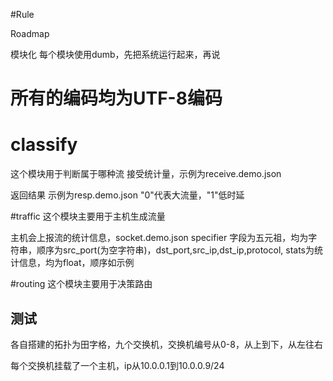 #Rule

Roadmap

模块化
每个模块使用dumb，先把系统运行起来，再说

# 所有的编码均为UTF-8编码
# classify
这个模块用于判断属于哪种流
接受统计量，示例为receive.demo.json

返回结果  示例为resp.demo.json "0"代表大流量，"1"低时延


#traffic
这个模块主要用于主机生成流量

主机会上报流的统计信息，socket.demo.json
specifier 字段为五元祖，均为字符串，顺序为src_port(为空字符串)，dst_port,src_ip,dst_ip,protocol,
stats为统计信息，均为float，顺序如示例

#routing
这个模块主要用于决策路由


## 测试
各自搭建的拓扑为田字格，九个交换机，交换机编号从0-8，从上到下，从左往右

每个交换机挂载了一个主机，ip从10.0.0.1到10.0.0.9/24





